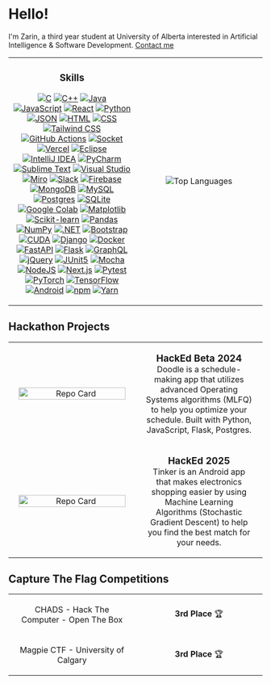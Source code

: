 # Hello!

I'm Zarin, a third year student at University of Alberta interested in Artificial Intelligence & Software Development.
<a href="https://www.linkedin.com/in/zsubah/">Contact me</a>

<table>
  <tr>
 
  <td width="45%" align="center">
      
  ### Skills
  
  [![C](https://img.shields.io/badge/C-00599C?logo=c&logoColor=white)](#)
  [![C++](https://img.shields.io/badge/C++-00599C?logo=cplusplus&logoColor=white)](#)
  [![Java](https://img.shields.io/badge/Java-%23ED8B00.svg?logo=openjdk&logoColor=white)](#)
  [![JavaScript](https://img.shields.io/badge/JavaScript-F7DF1E?logo=javascript&logoColor=000)](#)
  [![React](https://img.shields.io/badge/React-20232A?logo=react&logoColor=61DAFB)](#)
  [![Python](https://img.shields.io/badge/Python-3776AB?logo=python&logoColor=white)](#)
  [![JSON](https://img.shields.io/badge/JSON-000?logo=json&logoColor=fff)](#)
  [![HTML](https://img.shields.io/badge/HTML-%23E34F26.svg?logo=html5&logoColor=white)](#)
  [![CSS](https://img.shields.io/badge/CSS-639?logo=css&logoColor=fff)](#)
  [![Tailwind CSS](https://img.shields.io/badge/Tailwind%20CSS-%2338B2AC.svg?logo=tailwind-css&logoColor=white)](#)
  [![GitHub Actions](https://img.shields.io/badge/GitHub_Actions-2088FF?logo=github-actions&logoColor=white)](#)
  [![Socket](https://img.shields.io/badge/Socket-C93CD7?logo=socket&logoColor=white)](#)
  [![Vercel](https://img.shields.io/badge/Vercel-%23000000.svg?logo=vercel&logoColor=white)](#)
  [![Eclipse](https://img.shields.io/badge/Eclipse-FE7A16.svg?logo=Eclipse&logoColor=white)](#)
  [![IntelliJ IDEA](https://img.shields.io/badge/IntelliJIDEA-000000.svg?logo=intellij-idea&logoColor=white)](#)
  [![PyCharm](https://img.shields.io/badge/PyCharm-000?logo=pycharm&logoColor=fff)](#)
  [![Sublime Text](https://img.shields.io/badge/Sublime%20Text-%23575757.svg?logo=sublime-text&logoColor=important)](#)
  [![Visual Studio](https://custom-icon-badges.demolab.com/badge/Visual%20Studio-5C2D91.svg?&logo=visualstudio&logoColor=white)](#)
  [![Miro](https://img.shields.io/badge/Miro-050038?logo=miro&logoColor=fff)](#)
  [![Slack](https://img.shields.io/badge/Slack-4A154B?logo=slack&logoColor=fff)](#)
  [![Firebase](https://img.shields.io/badge/Firebase-039BE5?logo=Firebase&logoColor=white)](#)
  [![MongoDB](https://img.shields.io/badge/MongoDB-%234ea94b.svg?logo=mongodb&logoColor=white)](#)
  [![MySQL](https://img.shields.io/badge/MySQL-4479A1?logo=mysql&logoColor=fff)](#)
  [![Postgres](https://img.shields.io/badge/Postgres-%23316192.svg?logo=postgresql&logoColor=white)](#)
  [![SQLite](https://img.shields.io/badge/SQLite-%2307405e.svg?logo=sqlite&logoColor=white)](#)
  [![Google Colab](https://img.shields.io/badge/Google%20Colab-F9AB00?logo=googlecolab&logoColor=fff)](#)
  [![Matplotlib](https://custom-icon-badges.demolab.com/badge/Matplotlib-71D291?logo=matplotlib&logoColor=fff)](#)
  [![Scikit-learn](https://img.shields.io/badge/-scikit--learn-%23F7931E?logo=scikit-learn&logoColor=white)](#)
  [![Pandas](https://img.shields.io/badge/Pandas-150458?logo=pandas&logoColor=fff)](#)
  [![NumPy](https://img.shields.io/badge/NumPy-4DABCF?logo=numpy&logoColor=fff)](#)
  [![.NET](https://img.shields.io/badge/.NET-512BD4?logo=dotnet&logoColor=fff)](#)
  [![Bootstrap](https://img.shields.io/badge/Bootstrap-7952B3?logo=bootstrap&logoColor=fff)](#)
  [![CUDA](https://img.shields.io/badge/CUDA-76B900?logo=nvidia&logoColor=fff)](#)
  [![Django](https://img.shields.io/badge/Django-%23092E20.svg?logo=django&logoColor=white)](#)
  [![Docker](https://img.shields.io/badge/Docker-2496ED?logo=docker&logoColor=fff)](#)
  [![FastAPI](https://img.shields.io/badge/FastAPI-009485.svg?logo=fastapi&logoColor=white)](#)
  [![Flask](https://img.shields.io/badge/Flask-000?logo=flask&logoColor=fff)](#)
  [![GraphQL](https://img.shields.io/badge/GraphQL-E10098?logo=graphql&logoColor=fff)](#)
  [![jQuery](https://img.shields.io/badge/jQuery-0769AD?logo=jquery&logoColor=fff)](#)
  [![JUnit5](https://img.shields.io/badge/JUnit5-C21325?logo=junit5&logoColor=fff)](#)
  [![Mocha](https://img.shields.io/badge/Mocha-8D6748?logo=mocha&logoColor=fff)](#)
  [![NodeJS](https://img.shields.io/badge/Node.js-6DA55F?logo=node.js&logoColor=white)](#)
  [![Next.js](https://img.shields.io/badge/Next.js-black?logo=next.js&logoColor=white)](#)
  [![Pytest](https://img.shields.io/badge/Pytest-fff?logo=pytest&logoColor=000)](#)
  [![PyTorch](https://img.shields.io/badge/PyTorch-ee4c2c?logo=pytorch&logoColor=white)](#)
  [![TensorFlow](https://img.shields.io/badge/TensorFlow-ff8f00?logo=tensorflow&logoColor=white)](#)
  [![Android](https://img.shields.io/badge/Android-3DDC84?logo=android&logoColor=white)](#)
  [![npm](https://img.shields.io/badge/npm-CB3837?logo=npm&logoColor=fff)](#)
  [![Yarn](https://img.shields.io/badge/Yarn-2C8EBB?logo=yarn&logoColor=fff)](#)
  </td>
  

   <td width="45%" align="center">
     
  <img src="https://github-readme-stats.vercel.app/api/top-langs/?username=Zarin21&layout=donut&theme=jolly" alt="Top Languages" />

   </td>
  </tr>
</table>


## Hackathon Projects
<table style="width: 100%; text-align: center; border-collapse: collapse;">
  <tr>
    <td width="50%" style="vertical-align: middle; padding: 20px;">
      <img src="https://github-readme-stats.vercel.app/api/pin/?username=349gill&repo=doodle&theme=jolly" alt="Repo Card" width="100%"/>
    </td>
    <td width="50%" style="vertical-align: middle; padding: 20px;">
      <h3 style="margin: 0;">HackEd Beta 2024</h3>
      Doodle is a schedule-making app that utilizes advanced Operating Systems algorithms (MLFQ) to help you optimize your schedule.
      Built with Python, JavaScript, Flask, Postgres.
    </td>
  </tr>
  <tr>
    <td width="50%" style="vertical-align: middle; padding: 20px;">
      <img src="https://github-readme-stats.vercel.app/api/pin/?username=tinker-app&repo=tinker&theme=jolly" alt="Repo Card" width="100%"/>
    </td>
    <td width="50%" style="vertical-align: middle; padding: 20px;">
      <h3 style="margin: 0;">HackEd 2025</h3>
      Tinker is an Android app that makes electronics shopping easier by using Machine Learning Algorithms (Stochastic Gradient Descent)
      to help you find the best match for your needs.
    </td>
  </tr>
</table>

## Capture The Flag Competitions
<table style="width: 100%; text-align: center; border-collapse: collapse;">
      <tr>
        <td width="50%" style="vertical-align: middle; padding: 20px;">
          CHADS - Hack The Computer - Open The Box
        </td>
        <td width="50%" style="vertical-align: middle; padding: 20px;">
          <b>3rd Place</b> 🏆
        </td>
      </tr>
      <tr>
        <td width="50%" style="vertical-align: middle; padding: 20px;">
          Magpie CTF - University of Calgary
        </td>
        <td width="50%" style="vertical-align: middle; padding: 20px;">
          <b>3rd Place</b> 🏆
        </td>
    </tr>
</table>

    

